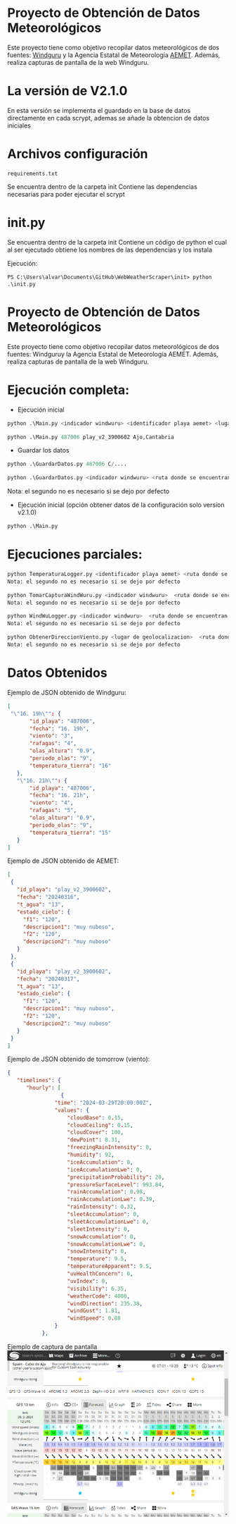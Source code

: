 # Proyecto de Obtención de Datos Meteorológicos
Este proyecto tiene como objetivo recopilar datos meteorológicos de dos fuentes: [Windguru](https://www.windguru.cz/) y la Agencia Estatal de Meteorología [AEMET](https://www.aemet.es/). Además, realiza capturas de pantalla de la web Windguru.



# La versión de V2.1.0
En esta versión se implementa el guardado en la base de datos directamente en cada scrypt, ademas se añade la obtencion de datos iniciales

# Archivos configuración

```
requirements.txt
```

Se encuentra dentro de la carpeta init
Contiene las dependencias necesarias para poder ejecutar el scrypt


# init.py

Se encuentra dentro de la carpeta init
Contiene un código de python el cual al ser ejecutado obtiene los nombres de las dependencias y los instala

Ejecución:
```
PS C:\Users\alvar\Documents\GitHub\WebWeatherScraper\init> python .\init.py
```


# Proyecto de Obtención de Datos Meteorológicos


Este proyecto tiene como objetivo recopilar datos meteorológicos de dos fuentes: Windguruy la Agencia Estatal de Meteorología AEMET. Además, realiza capturas de pantalla de la web Windguru.

# Ejecución completa:

- Ejecución inicial
```python
python .\Main.py <indicador windwuru> <identificador playa aemet> <lugar de geolocalizacion>
```

```python
python .\Main.py 487006 play_v2_3900602 Ajo,Cantabria
```
- Guardar los datos
```python
python .\GuardarDatos.py 487006 C/....
```

```python
python .\GuardarDatos.py <indicador windwuru> <ruta donde se encuentran data_buceo>
```
Nota: el segundo no es necesario si se dejo por defecto

- Ejecución inicial (opción obtener datos de la configuración solo version v2.1.0)
```python
python .\Main.py 
```


# Ejecuciones parciales:

```python
python TemperaturaLogger.py <identificador playa aemet> <ruta donde se encuentran data_buceo>
Nota: el segundo no es necesario si se dejo por defecto
```

```python
python TomarCapturaWindWuru.py <indicador windwuru>  <ruta donde se encuentran data_buceo>
Nota: el segundo no es necesario si se dejo por defecto
```

```python
python WindWuLogger.py <indicador windwuru>  <ruta donde se encuentran data_buceo>
Nota: el segundo no es necesario si se dejo por defecto
```

```python
python ObtenerDireccionViento.py <lugar de geolocalizacion>  <ruta donde se encuentran data_buceo>
Nota: el segundo no es necesario si se dejo por defecto
```


# Datos Obtenidos
Ejemplo de JSON obtenido de Windguru:

 ```json
[
  "\"16. 19h\"": {
        "id_playa": "487006",
        "fecha": "16. 19h",
        "viento": "3",
        "rafagas": "4",
        "olas_altura": "0.9",
        "periodo_olas": "9",
        "temperatura_tierra": "16"
    },
    "\"16. 21h\"": {
        "id_playa": "487006",
        "fecha": "16. 21h",
        "viento": "4",
        "rafagas": "5",
        "olas_altura": "0.9",
        "periodo_olas": "9",
        "temperatura_tierra": "15"
    }
]
 ```


Ejemplo de JSON obtenido de AEMET:

 ```json
[
  {
    "id_playa": "play_v2_3900602",
    "fecha": "20240316",
    "t_agua": "13",
    "estado_cielo": {
      "f1": "120",
      "descripcion1": "muy nuboso",
      "f2": "120",
      "descripcion2": "muy nuboso"
    }
  },
  {
    "id_playa": "play_v2_3900602",
    "fecha": "20240317",
    "t_agua": "13",
    "estado_cielo": {
      "f1": "120",
      "descripcion1": "muy nuboso",
      "f2": "120",
      "descripcion2": "muy nuboso"
    }
  }
]
 ```


Ejemplo de JSON obtenido de tomorrow (viento):

 ```json
{
    "timelines": {
       "hourly": [
                  {
                "time": "2024-03-29T20:00:00Z",
                "values": {
                    "cloudBase": 0.15,
                    "cloudCeiling": 0.15,
                    "cloudCover": 100,
                    "dewPoint": 8.31,
                    "freezingRainIntensity": 0,
                    "humidity": 92,
                    "iceAccumulation": 0,
                    "iceAccumulationLwe": 0,
                    "precipitationProbability": 20,
                    "pressureSurfaceLevel": 993.84,
                    "rainAccumulation": 0.98,
                    "rainAccumulationLwe": 0.39,
                    "rainIntensity": 0.32,
                    "sleetAccumulation": 0,
                    "sleetAccumulationLwe": 0,
                    "sleetIntensity": 0,
                    "snowAccumulation": 0,
                    "snowAccumulationLwe": 0,
                    "snowIntensity": 0,
                    "temperature": 9.5,
                    "temperatureApparent": 9.5,
                    "uvHealthConcern": 0,
                    "uvIndex": 0,
                    "visibility": 6.35,
                    "weatherCode": 4000,
                    "windDirection": 235.38,
                    "windGust": 1.81,
                    "windSpeed": 0.88
                }
            },
 ```

Ejemplo de captura de pantalla
![Captura de Pantalla de Windguru](data_buceo/capturas/windguru_2024_03_30_19_47.png)

